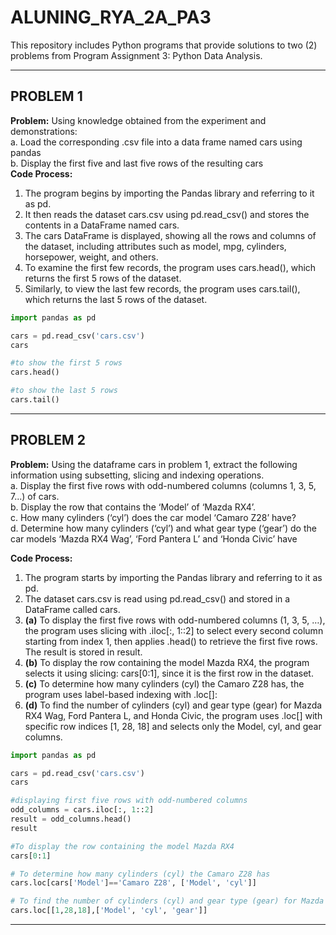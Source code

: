 # ALUNING_RYA_2A_PA3
This repository includes Python programs that provide solutions to two (2) problems from Program Assignment 3: Python Data Analysis.

---
## PROBLEM 1
**Problem:** Using knowledge obtained from the experiment and demonstrations: <br>
a. Load the corresponding .csv file into a data frame named cars using pandas <br>
b. Display the first five and last five rows of the resulting cars <br>
**Code Process:**
1. The program begins by importing the Pandas library and referring to it as pd.
2. It then reads the dataset cars.csv using pd.read_csv() and stores the contents in a DataFrame named cars.
3. The cars DataFrame is displayed, showing all the rows and columns of the dataset, including attributes such as model, mpg, cylinders, horsepower, weight, and others.
4. To examine the first few records, the program uses cars.head(), which returns the first 5 rows of the dataset.
5. Similarly, to view the last few records, the program uses cars.tail(), which returns the last 5 rows of the dataset.

```Python
import pandas as pd

cars = pd.read_csv('cars.csv')
cars

#to show the first 5 rows
cars.head()

#to show the last 5 rows
cars.tail()
```
---
## PROBLEM 2
**Problem:** Using the dataframe cars in problem 1, extract the following information using subsetting, slicing and indexing operations. <br>
a. Display the first five rows with odd-numbered columns (columns 1, 3, 5, 7...) of cars. <br>
b. Display the row that contains the ‘Model’ of ‘Mazda RX4’. <br>
c. How many cylinders (‘cyl’) does the car model ‘Camaro Z28’ have? <br>
d. Determine how many cylinders (‘cyl’) and what gear type (‘gear’) do the car models ‘Mazda RX4 Wag’, ‘Ford Pantera L’ and ‘Honda Civic’ have <br>

**Code Process:**
1. The program starts by importing the Pandas library and referring to it as pd.
2. The dataset cars.csv is read using pd.read_csv() and stored in a DataFrame called cars.
3. **(a)** To display the first five rows with odd-numbered columns (1, 3, 5, …), the program uses slicing with .iloc[:, 1::2] to select every second column starting from index 1, then applies .head() to retrieve the first five rows. The result is stored in result.
4. **(b)** To display the row containing the model Mazda RX4, the program selects it using slicing: cars[0:1], since it is the first row in the dataset.
5. **(c)** To determine how many cylinders (cyl) the Camaro Z28 has, the program uses label-based indexing with .loc[]:
6. **(d)** To find the number of cylinders (cyl) and gear type (gear) for Mazda RX4 Wag, Ford Pantera L, and Honda Civic, the program uses .loc[] with specific row indices [1, 28, 18] and selects only the Model, cyl, and gear columns.

```Python
import pandas as pd

cars = pd.read_csv('cars.csv')
cars

#displaying first five rows with odd-numbered columns
odd_columns = cars.iloc[:, 1::2]
result = odd_columns.head()
result

#To display the row containing the model Mazda RX4
cars[0:1]

# To determine how many cylinders (cyl) the Camaro Z28 has
cars.loc[cars['Model']=='Camaro Z28', ['Model', 'cyl']]

# To find the number of cylinders (cyl) and gear type (gear) for Mazda RX4 Wag, Ford Pantera L, and Honda Civic
cars.loc[[1,28,18],['Model', 'cyl', 'gear']]

```
---
